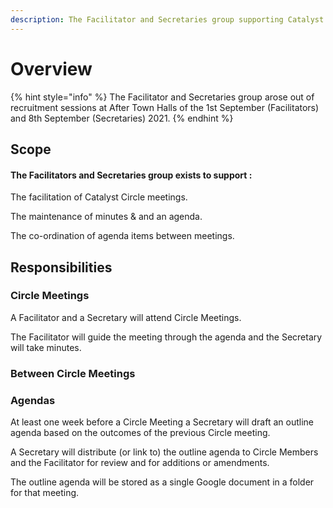 ```yaml
---
description: The Facilitator and Secretaries group supporting Catalyst Circle
---
```


# Overview

{% hint style="info" %}
The Facilitator and Secretaries group arose out of recruitment sessions at After Town Halls of the 1st September \(Facilitators\) and 8th September \(Secretaries\) 2021. 
{% endhint %}

## Scope

#### The Facilitators and Secretaries group exists to support :

The facilitation of Catalyst Circle meetings.

The maintenance of minutes & and an agenda.

The co-ordination of agenda items between meetings.

## Responsibilities

### Circle Meetings

A Facilitator and a Secretary will attend Circle Meetings.

The Facilitator will guide the meeting through the agenda and the Secretary will take minutes.

### Between Circle Meetings

### Agendas

At least one week before a Circle Meeting a Secretary will draft an outline agenda based on the outcomes of the previous Circle meeting.

A Secretary will distribute \(or link to\) the outline agenda to Circle Members and the Facilitator for review and for additions or amendments.

The outline agenda will be stored as a single Google document in a folder for that meeting.







